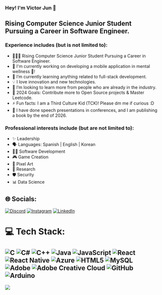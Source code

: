 ### Hey! I'm Victor Jun 👋 

## Rising Computer Science Junior Student Pursuing a Career in Software Engineer. 

### Experience includes (but is not limited to):

- 👨🏻‍💻 Rising Computer Science Junior Student Pursuing a Career in Software Engineer.
- 📝 I'm currently working on developing a mobile application in mental wellness 🌱!
- 📕 I’m currently learning anything related to full-stack development.
- 💡 I love innovation and new technologies.
- 🤝 I’m looking to learn more from people who are already in the industry.
- 🥅 2024 Goals: Contribute more to Open Source projects & Master Leetcode.
- ⚡ Fun facts: I am a Third Culture Kid (TCK)! Please dm me if curious :D
- 🎤 I have done speech presentations in conferences, and I am publishing a book by the end of 2026.

### Professional interests include (but are not limited to):

- ✨ Leadership
- 🗣️ Languages: Spanish | English | Korean 
- 👨‍💻 Software Development
- 🎮 Game Creation
- 👾 Pixel Art
- 🔬 Research
- 🛡️ Security
- 📊 Data Science

## 🌐 Socials:
[![Discord](https://img.shields.io/badge/Discord-%237289DA.svg?logo=discord&logoColor=white)](https://discord.gg/GeroJun#7813) [![Instagram](https://img.shields.io/badge/Instagram-%23E4405F.svg?logo=Instagram&logoColor=white)](https://instagram.com/gero.jun) [![LinkedIn](https://img.shields.io/badge/LinkedIn-%230077B5.svg?logo=linkedin&logoColor=white)](https://linkedin.com/in/gerojun) 

# 💻 Tech Stack:
![C](https://img.shields.io/badge/c-%2300599C.svg?style=for-the-badge&logo=c&logoColor=white) ![C#](https://img.shields.io/badge/c%23-%23239120.svg?style=for-the-badge&logo=csharp&logoColor=white) ![C++](https://img.shields.io/badge/c++-%2300599C.svg?style=for-the-badge&logo=c%2B%2B&logoColor=white) ![Java](https://img.shields.io/badge/java-%23ED8B00.svg?style=for-the-badge&logo=openjdk&logoColor=white) ![JavaScript](https://img.shields.io/badge/javascript-%23323330.svg?style=for-the-badge&logo=javascript&logoColor=%23F7DF1E) ![React](https://img.shields.io/badge/react-%2320232a.svg?style=for-the-badge&logo=react&logoColor=%2361DAFB) ![React Native](https://img.shields.io/badge/react_native-%2320232a.svg?style=for-the-badge&logo=react&logoColor=%2361DAFB) ![Azure](https://img.shields.io/badge/azure-%230072C6.svg?style=for-the-badge&logo=microsoftazure&logoColor=white) ![HTML5](https://img.shields.io/badge/html5-%23E34F26.svg?style=for-the-badge&logo=html5&logoColor=white) ![MySQL](https://img.shields.io/badge/mysql-4479A1.svg?style=for-the-badge&logo=mysql&logoColor=white) ![Adobe](https://img.shields.io/badge/adobe-%23FF0000.svg?style=for-the-badge&logo=adobe&logoColor=white) ![Adobe Creative Cloud](https://img.shields.io/badge/Adobe%20Creative%20Cloud-DA1F26.svg?style=for-the-badge&logo=Adobe%20Creative%20Cloud&logoColor=white) ![GitHub](https://img.shields.io/badge/github-%23121011.svg?style=for-the-badge&logo=github&logoColor=white) ![Arduino](https://img.shields.io/badge/-Arduino-00979D?style=for-the-badge&logo=Arduino&logoColor=white)
---
[![](https://visitcount.itsvg.in/api?id=GeroJun92&label=Profile%20Views&pretty=false)](https://visitcount.itsvg.in)
<!-- Proudly created with GPRM ( https://gprm.itsvg.in ) -->

